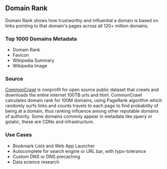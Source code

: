 ## Domain Rank 

Domain Rank shows how trustworthy and influential a domain is based on links pointing to that domain's pages across all 120+ million domains. 


### Top 1000 Domains Metadata

* Domain Rank
* Favicon
* Wikipedia Summary 
* Wikipedia Image

### Source

[CommonCrawl](https://data.commoncrawl.org/projects/hyperlinkgraph/cc-main-2024-feb-apr-may/index.html) is nonprofit for open source public dataset that crawls and downloads the entire internet 100TB urls and html. CommonCrawl calculates domain rank for 100M domains, using PageRank algorithm which randomly surfs links and counts travels to each page to find probability of being at a domain, thus ranking influence among other reputable domains of authority. Some domains commnly appear in metadata like jquery or gstatic, these are CDNs and infrastructure.

### Use Cases

* Bookmark Lists and Web App Launcher
* Autocomplete for search engine or URL bar, with typo-tolerance
* Custom DNS or DNS precaching 
* Data science research